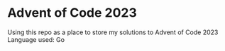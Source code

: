 # Advent of Code 2023
Using this repo as a place to store my solutions to Advent of Code 2023
Language used: Go

